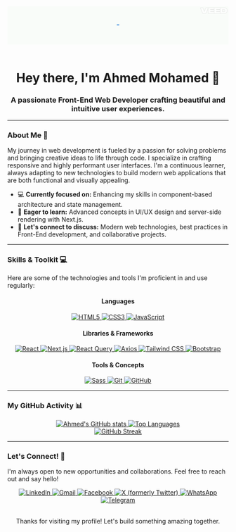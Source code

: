 <div align="center">
  <br/>
  <img src="https://github.com/a7med-mo/a7med-mo/blob/main/hellocoders-VEED.gif" alt="Coding on Laptop" width="600" />

  <br/>
  <br/>
  <h1>Hey there, I'm Ahmed Mohamed 👋</h1>
  <h3>A passionate Front-End Web Developer crafting beautiful and intuitive user experiences.</h3>
</div>

---

### **About Me** 🚀

My journey in web development is fueled by a passion for solving problems and bringing creative ideas to life through code. I specialize in crafting responsive and highly performant user interfaces. I'm a continuous learner, always adapting to new technologies to build modern web applications that are both functional and visually appealing.

-   💻 **Currently focused on:** Enhancing my skills in component-based architecture and state management.
-   🌱 **Eager to learn:** Advanced concepts in UI/UX design and server-side rendering with Next.js.
-   🤝 **Let's connect to discuss:** Modern web technologies, best practices in Front-End development, and collaborative projects.

---

### **Skills & Toolkit** 💻

Here are some of the technologies and tools I'm proficient in and use regularly:

<div align="center">
  <h4>Languages</h4>
  <a href="#">
    <img src="https://img.shields.io/badge/HTML5-E34F26?style=for-the-badge&logo=html5&logoColor=white" alt="HTML5" />
  </a>
  <a href="#">
    <img src="https://img.shields.io/badge/CSS3-1572B6?style=for-the-badge&logo=css3&logoColor=white" alt="CSS3" />
  </a>
  <a href="#">
    <img src="https://img.shields.io/badge/JavaScript-F7DF1E?style=for-the-badge&logo=javascript&logoColor=black" alt="JavaScript" />
  </a>

  <h4>Libraries & Frameworks</h4>
  <a href="#">
    <img src="https://img.shields.io/badge/React-61DAFB?style=for-the-badge&logo=react&logoColor=black" alt="React" />
  </a>
  <a href="#">
    <img src="https://img.shields.io/badge/Next.js-000000?style=for-the-badge&logo=next.js&logoColor=white" alt="Next.js" />
  </a>
  <a href="#">
    <img src="https://img.shields.io/badge/React_Query-FF4154?style=for-the-badge&logo=react-query&logoColor=white" alt="React Query" />
  </a>
  <a href="#">
    <img src="https://img.shields.io/badge/Axios-5A29E4?style=for-the-badge&logo=axios&logoColor=white" alt="Axios" />
  </a>
  
  <a href="#">
    <img src="https://img.shields.io/badge/Tailwind_CSS-38B2AC?style=for-the-badge&logo=tailwind-css&logoColor=white" alt="Tailwind CSS" />
  </a>
  <a href="#">
    <img src="https://img.shields.io/badge/Bootstrap-7952B3?style=for-the-badge&logo=bootstrap&logoColor=white" alt="Bootstrap" />
  </a>

  <h4>Tools & Concepts</h4>
  <a href="#">
    <img src="https://img.shields.io/badge/Sass-CC6699?style=for-the-badge&logo=sass&logoColor=white" alt="Sass" />
  </a>
  <a href="#">
    <img src="https://img.shields.io/badge/Git-F05032?style=for-the-badge&logo=git&logoColor=white" alt="Git" />
  </a>
  <a href="#">
    <img src="https://img.shields.io/badge/GitHub-100000?style=for-the-badge&logo=github&logoColor=white" alt="GitHub" />
  </a>
</div>

---

### **My GitHub Activity** 📊

<div align="center">
  <a href="https://github.com/a7med-mo">
    <img src="https://github-readme-stats.vercel.app/api?username=a7med-mo&show_icons=true&theme=dark&hide_border=true&count_private=true" alt="Ahmed's GitHub stats" width="500"/>
    <img src="https://github-readme-stats.vercel.app/api/top-langs/?username=a7med-mo&layout=compact&theme=dark&hide_border=true" alt="Top Languages" width="400" />
    <br>
    <img src="https://streak-stats.demolab.com/?user=a7med-mo&theme=dark&hide_border=true" alt="GitHub Streak" />
  </a>
</div>

---

### **Let's Connect!** 🤝

I'm always open to new opportunities and collaborations. Feel free to reach out and say hello!

<div align="center">
  <a href="https://www.linkedin.com/in/ahmed-mohmmed">
    <img src="https://img.shields.io/badge/LinkedIn-0077B5?style=for-the-badge&logo=linkedin&logoColor=white" alt="LinkedIn" />
  </a>
  <a href="mailto:ahmed.c7.mo@gmail.com">
    <img src="https://img.shields.io/badge/Gmail-D14836?style=for-the-badge&logo=gmail&logoColor=white" alt="Gmail" />
  </a>
  <a href="https://www.facebook.com/a7med.ma7mmed">
    <img src="https://img.shields.io/badge/Facebook-1877F2?style=for-the-badge&logo=facebook&logoColor=white" alt="Facebook" />
  </a>
<!--   <a href="https://www.instagram.com/your-instagram-profile">
    <img src="https://img.shields.io/badge/Instagram-E4405F?style=for-the-badge&logo=instagram&logoColor=white" alt="Instagram" />
  </a> -->
  <a href="https://x.com/a7med_ma7mmed">
    <img src="https://img.shields.io/badge/X-000000?style=for-the-badge&logo=x&logoColor=white" alt="X (formerly Twitter)" />
  </a>
  <a href="https://wa.me/01069467433">
    <img src="https://img.shields.io/badge/WhatsApp-25D366?style=for-the-badge&logo=whatsapp&logoColor=white" alt="WhatsApp" />
  </a>
  <a href="https://t.me/a7med_ma7mmed">
    <img src="https://img.shields.io/badge/Telegram-2CA5E0?style=for-the-badge&logo=telegram&logoColor=white" alt="Telegram" />
  </a>
</div>

<div align="center">
  <br>
  <p>Thanks for visiting my profile! Let's build something amazing together.</p>
</div>
